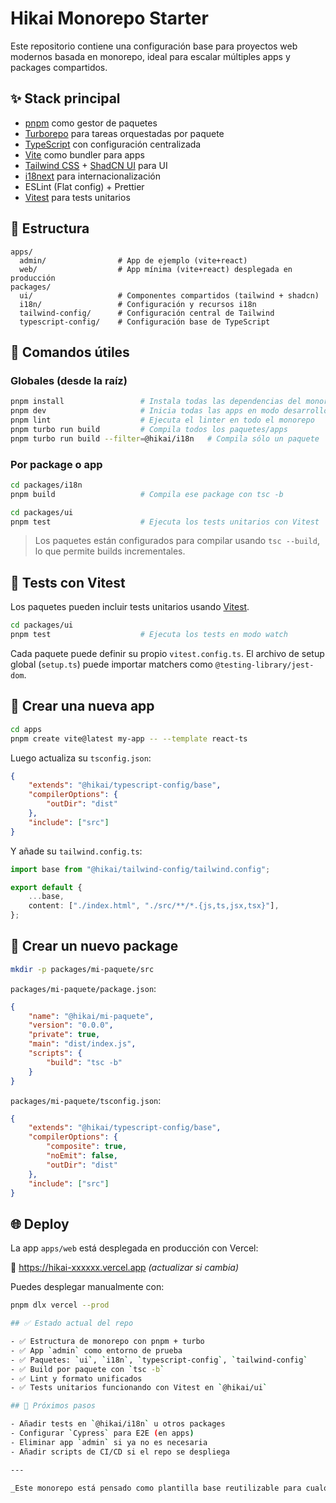 # Hikai Monorepo Starter

Este repositorio contiene una configuración base para proyectos web modernos basada en monorepo, ideal para escalar múltiples apps y packages compartidos.

## ✨ Stack principal

- [pnpm](https://pnpm.io/) como gestor de paquetes
- [Turborepo](https://turbo.build/) para tareas orquestadas por paquete
- [TypeScript](https://www.typescriptlang.org/) con configuración centralizada
- [Vite](https://vitejs.dev/) como bundler para apps
- [Tailwind CSS](https://tailwindcss.com/) + [ShadCN UI](https://ui.shadcn.dev/) para UI
- [i18next](https://www.i18next.com/) para internacionalización
- ESLint (Flat config) + Prettier
- [Vitest](https://vitest.dev) para tests unitarios

## 📁 Estructura

```
apps/
  admin/                # App de ejemplo (vite+react)
  web/                  # App mínima (vite+react) desplegada en producción
packages/
  ui/                   # Componentes compartidos (tailwind + shadcn)
  i18n/                 # Configuración y recursos i18n
  tailwind-config/      # Configuración central de Tailwind
  typescript-config/    # Configuración base de TypeScript
```

## 🚀 Comandos útiles

### Globales (desde la raíz)

```bash
pnpm install                 # Instala todas las dependencias del monorepo
pnpm dev                     # Inicia todas las apps en modo desarrollo
pnpm lint                    # Ejecuta el linter en todo el monorepo
pnpm turbo run build         # Compila todos los paquetes/apps
pnpm turbo run build --filter=@hikai/i18n   # Compila sólo un paquete
```

### Por package o app

```bash
cd packages/i18n
pnpm build                   # Compila ese package con tsc -b

cd packages/ui
pnpm test                    # Ejecuta los tests unitarios con Vitest
```

> Los paquetes están configurados para compilar usando `tsc --build`, lo que permite builds incrementales.

## 🧪 Tests con Vitest

Los paquetes pueden incluir tests unitarios usando [Vitest](https://vitest.dev).

```bash
cd packages/ui
pnpm test                    # Ejecuta los tests en modo watch
```

Cada paquete puede definir su propio `vitest.config.ts`. El archivo de setup global (`setup.ts`) puede importar matchers como `@testing-library/jest-dom`.

## 🧱 Crear una nueva app

```bash
cd apps
pnpm create vite@latest my-app -- --template react-ts
```

Luego actualiza su `tsconfig.json`:

```json
{
	"extends": "@hikai/typescript-config/base",
	"compilerOptions": {
		"outDir": "dist"
	},
	"include": ["src"]
}
```

Y añade su `tailwind.config.ts`:

```ts
import base from "@hikai/tailwind-config/tailwind.config";

export default {
	...base,
	content: ["./index.html", "./src/**/*.{js,ts,jsx,tsx}"],
};
```

## 🧱 Crear un nuevo package

```bash
mkdir -p packages/mi-paquete/src
```

`packages/mi-paquete/package.json`:

```json
{
	"name": "@hikai/mi-paquete",
	"version": "0.0.0",
	"private": true,
	"main": "dist/index.js",
	"scripts": {
		"build": "tsc -b"
	}
}
```

`packages/mi-paquete/tsconfig.json`:

```json
{
	"extends": "@hikai/typescript-config/base",
	"compilerOptions": {
		"composite": true,
		"noEmit": false,
		"outDir": "dist"
	},
	"include": ["src"]
}
```

## 🌐 Deploy

La app `apps/web` está desplegada en producción con Vercel:

🔗 https://hikai-xxxxxx.vercel.app _(actualizar si cambia)_

Puedes desplegar manualmente con:

```bash
pnpm dlx vercel --prod

## ✅ Estado actual del repo

- ✅ Estructura de monorepo con pnpm + turbo
- ✅ App `admin` como entorno de prueba
- ✅ Paquetes: `ui`, `i18n`, `typescript-config`, `tailwind-config`
- ✅ Build por paquete con `tsc -b`
- ✅ Lint y formato unificados
- ✅ Tests unitarios funcionando con Vitest en `@hikai/ui`

## 🧪 Próximos pasos

- Añadir tests en `@hikai/i18n` u otros packages
- Configurar `Cypress` para E2E (en apps)
- Eliminar app `admin` si ya no es necesaria
- Añadir scripts de CI/CD si el repo se despliega

---

_Este monorepo está pensado como plantilla base reutilizable para cualquier proyecto web moderno._
```
